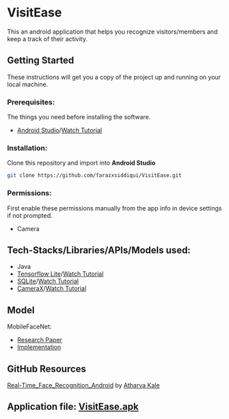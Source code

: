 # VisitEase
This an android application that helps you recognize visitors/members and keep a track of their activity.

## Getting Started
These instructions will get you a copy of the project up and running on your local machine.

### Prerequisites:
The things you need before installing the software.
* [Android Studio](https://developer.android.com/studio/intro)/[Watch Tutorial](https://www.youtube.com/watch?v=5LMRbAiRkdY)

### Installation:
Clone this repository and import into **Android Studio**
```bash
git clone https://github.com/farazxsiddiqui/VisitEase.git
```

### Permissions:
First enable these permissions manually from the app info in device settings if not prompted.
* Camera

## Tech-Stacks/Libraries/APIs/Models used:
* Java
* [Tensorflow Lite](https://www.tensorflow.org/lite/android)/[Watch Tutorial](https://www.youtube.com/watch?v=s_XOVkjXQbU&t=874s)
* [SQLite](https://www.sqlite.org/docs.html)/[Watch Tutorial](https://www.youtube.com/playlist?list=PLSrm9z4zp4mGK0g_0_jxYGgg3os9tqRUQ)
* [CameraX](https://developer.android.com/training/camerax)/[Watch Tutorial](https://www.youtube.com/watch?v=IrwhjDtpIU0&t=1s)

## Model 
MobileFaceNet:
* [Research Paper](https://arxiv.org/ftp/arxiv/papers/1804/1804.07573.pdf)
* [Implementation](https://github.com/sirius-ai/MobileFaceNet_TF)

## GitHub Resources
[Real-Time_Face_Recognition_Android](https://github.com/atharvakale31/Real-Time_Face_Recognition_Android) by [Atharva Kale](https://github.com/atharvakale31)

## Application file: [VisitEase.apk](https://drive.google.com/file/d/1YP06oNYp7tlw03Rdli-qqDtU0eQ96C3H/view?usp=drivesdk)
